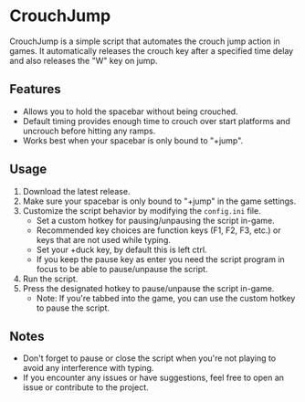 # CrouchJump

CrouchJump is a simple script that automates the crouch jump action in games. It automatically releases the crouch key after a specified time delay and also releases the "W" key on jump.

## Features

- Allows you to hold the spacebar without being crouched.
- Default timing provides enough time to crouch over start platforms and uncrouch before hitting any ramps.
- Works best when your spacebar is only bound to "+jump".

## Usage

1. Download the latest release.
2. Make sure your spacebar is only bound to "+jump" in the game settings.
3. Customize the script behavior by modifying the `config.ini` file.
   - Set a custom hotkey for pausing/unpausing the script in-game.
   - Recommended key choices are function keys (F1, F2, F3, etc.) or keys that are not used while typing.
   - Set your +duck key, by default this is left ctrl.
   - If you keep the pause key as enter you need the script program in focus to be able to pause/unpause the script.
4. Run the script.
5. Press the designated hotkey to pause/unpause the script in-game.
   - Note: If you're tabbed into the game, you can use the custom hotkey to pause the script.

## Notes

- Don't forget to pause or close the script when you're not playing to avoid any interference with typing.
- If you encounter any issues or have suggestions, feel free to open an issue or contribute to the project.

